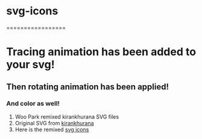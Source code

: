 # svg-icons


=================

# Tracing animation has been added to your svg!
## Then rotating animation has been applied!
### And color as well!


1. Woo Park remixed kirankhurana SVG files
2. Original SVG from [kirankhurana](https://github.com/kirankhurana/svg-icons.git)
3. Here is the remixed [svg icons](https://github.com/woo-park/svg-icons.git)
